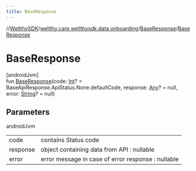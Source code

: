 ```yaml
---
title: BaseResponse
---
```

//[WellthySDK](../../../index.html)/[wellthy.care.wellthysdk.data.onboarding](../index.html)/[BaseResponse](index.html)/[BaseResponse](-base-response.html)



# BaseResponse



[androidJvm]\
fun [BaseResponse](-base-response.html)(code: [Int](https://kotlinlang.org/api/latest/jvm/stdlib/kotlin/-int/index.html)? = BaseApiResponse.ApiStatus.None.defaultCode, response: [Any](https://kotlinlang.org/api/latest/jvm/stdlib/kotlin/-any/index.html)? = null, error: [String](https://kotlinlang.org/api/latest/jvm/stdlib/kotlin/-string/index.html)? = null)



## Parameters


androidJvm

| | |
|---|---|
| code | contains Status code |
| response | object containing data from API : nullable |
| error | error message in case of error response : nullable |




